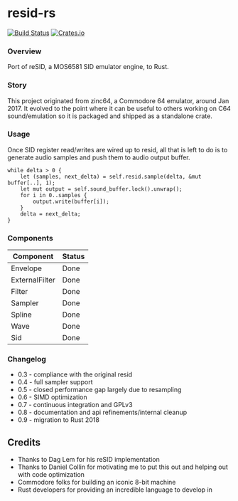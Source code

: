 # resid-rs

[![Build Status](https://travis-ci.org/digitalstreamio/resid-rs.svg?branch=master)](https://travis-ci.org/digitalstreamio/resid-rs)
[![Crates.io](https://img.shields.io/crates/v/resid-rs.svg?maxAge=2592000)](https://crates.io/crates/resid-rs)

### Overview

Port of reSID, a MOS6581 SID emulator engine, to Rust.

### Story

This project originated from zinc64, a Commodore 64 emulator, around Jan 2017.
It evolved to the point where it can be useful to others working on C64 sound/emulation
so it is packaged and shipped as a standalone crate.

### Usage

Once SID register read/writes are wired up to resid, all that is left to do
is to generate audio samples and push them to audio output buffer.

    while delta > 0 {
        let (samples, next_delta) = self.resid.sample(delta, &mut buffer[..], 1);
        let mut output = self.sound_buffer.lock().unwrap();
        for i in 0..samples {
            output.write(buffer[i]);
        }
        delta = next_delta;
    }

### Components

| Component         | Status      |
|-------------------|-------------|
| Envelope          | Done        |
| ExternalFilter    | Done        |
| Filter            | Done        |
| Sampler           | Done        |
| Spline            | Done        |
| Wave              | Done        |
| Sid               | Done        |

### Changelog

- 0.3 - compliance with the original resid
- 0.4 - full sampler support 
- 0.5 - closed performance gap largely due to resampling 
- 0.6 - SIMD optimization 
- 0.7 - continuous integration and GPLv3 
- 0.8 - documentation and api refinements/internal cleanup
- 0.9 - migration to Rust 2018

## Credits

- Thanks to Dag Lem for his reSID implementation
- Thanks to Daniel Collin for motivating me to put this out and helping out with code optimization
- Commodore folks for building an iconic 8-bit machine
- Rust developers for providing an incredible language to develop in
